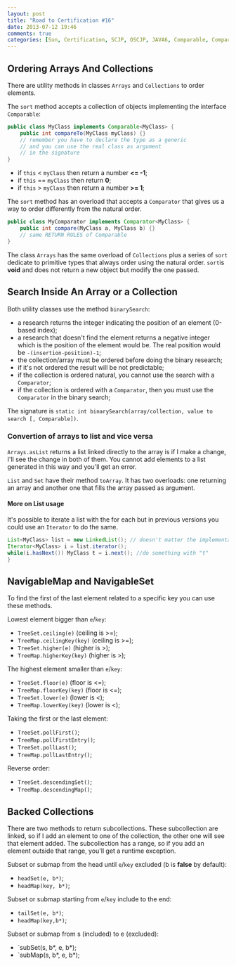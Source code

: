```yaml
---
layout: post
title: "Road to Certification #16"
date: 2013-07-12 19:46
comments: true
categories: [Sun, Certification, SCJP, OSCJP, JAVA6, Comparable, Comparator, Collections]
---
```

## Ordering Arrays And Collections
There are utility methods in classes `Arrays` and `Collections` to order elements.

The `sort` method accepts a collection of objects implementing the interface `Comparable`:

``` java
public class MyClass implements Comparable<MyClass> {
	public int compareTo(MyClass myClass) {}
	// remember you have to declare the type as a generic
	// and you can use the real class as argument
	// in the signature
}
```
<!-- more -->
* if `this` < `myClass` then return a number **<= -1**;
* if `this` == `myClass` then return **0**;
* if `this` > `myClass` then return a number **>= 1**;

The `sort` method has an overload that accepts a `Comparator` that gives us a way to order differently from the natural order.

``` java
public class MyComparator implements Comparator<MyClass> {
	public int compare(MyClass a, MyClass b) {}
	// same RETURN RULES of Comparable
}
```

The class `Arrays` has the same overload of `Collections` plus a series of `sort` dedicate to primitive types that always order using the natural order. `sort`is **void** and does not return a new object but modify the one passed.

## Search Inside An Array or a Collection
Both utility classes use the method `binarySearch`:

* a research returns the integer indicating the position of an element (0-based index);
* a research that doesn't find the element returns a negative integer which is the position of the element would be. The real position would be `-(insertion-position)-1`;
* the collection/array must be ordered before doing the binary research;
* if it's not ordered the result will be not predictable;
* if the collection is ordered natural, you cannot use the search with a `Comparator`;
* if the collection is ordered with a `Comparator`, then you must use the `Comparator` in the binary search;

The signature is `static int binarySearch(array/collection, value to search [, Comparable])`.

### Convertion of arrays to list and vice versa
`Arrays.asList` returns a list linked directly to the array is if I make a change, I'll see the change in both of them. You cannot add elements to a list generated in this way and you'll get an error.

`List` and `Set` have their method `toArray`. It has two overloads: one returning an array and another one that fills the array passed as argument.

#### More on List usage
It's possible to iterate a list with the for each but in previous versions you could use an `Iterator` to do the same.

``` java
List<MyClass> list = new LinkedList(); // doesn't matter the implementation you choose
Iterator<MyClass> i = list.iterator();
while(i.hasNext()) MyClass t = i.next(); //do something with "t"
}
```

## NavigableMap and NavigableSet
To find the first of the last element related to a specific key you can use these methods.

Lowest element bigger than `e`/`key`:

* `TreeSet.ceiling(e)` (ceiling is >=);
* `TreeMap.ceilingKey(key)` (ceiling is >=);
* `TreeSet.higher(e)` (higher is >);
* `TreeMap.higherKey(key)` (higher is >);

The highest element smaller than `e`/`key`:

* `TreeSet.floor(e)` (floor is <=);
* `TreeMap.floorKey(key)` (floor is <=);
* `TreeSet.lower(e)` (lower is <);
* `TreeMap.lowerKey(key)` (lower is <);

Taking the first or the last element:

* `TreeSet.pollFirst()`;
* `TreeMap.pollFirstEntry()`;
* `TreeSet.pollLast()`;
* `TreeMap.pollLastEntry()`;

Reverse order:

* `TreeSet.descendingSet()`;
* `TreeMap.descendingMap()`;

## Backed Collections
There are two methods to return subcollections. These subcollection are linked, so if I add an element to one of the collection, the other one will see that element added. The subcollection has a range, so if you add an element outside that range, you'll get a runtime exception.

Subset or submap from the head until `e`/`key` excluded (b is **false** by default):
* `headSet(e, b*)`;
* `headMap(key, b*)`;

Subset or submap starting from `e`/`key` include to the end:
* `tailSet(e, b*)`;
* `headMap(key,b*)`;

Subset or submap from s (included) to e (excluded):
* `subSet(s, b*, e, b*);
* `subMap(s, b*, e, b*);

